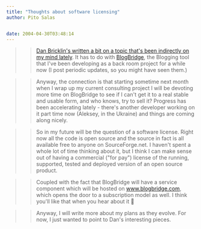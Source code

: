 ```yaml
---
title: "Thoughts about software licensing"
author: Pito Salas


date: 2004-04-30T03:48:14
---
```



>>

>> [Dan Bricklin's written a bit on a topic that's been indirectly on my mind
lately](<http://www.bricklin.com/licensingthinking.htm>). It has to do with
[BlogBridge](<http://www.blogbridge.com>), the Blogging tool that I've been
developing as a back room project for a while now (I post periodic updates, so
you might have seen them.)

>>

>> Anyway, the connection is that starting sometime next month when I wrap up
my current consulting project I will be devoting more time on BlogBridge to
see if I can't get it to a real stable and usable form, and who knows, try to
sell it? Progress has been accelerating lately - there's another developer
working on it part time now (Aleksey, in the Ukraine) and things are coming
along nicely.

>>

>> So in my future will be the question of a software license. Right now all
the code is open source and the source in fact is all available free to anyone
on SourceForge.net. I haven't spent a whole lot of time thinking about it, but
I think I can make sense out of having a commercial ("for pay") license of the
running, supported, tested and deployed version of an open source product.

>>

>> Coupled with the fact that BlogBridge will have a service component which
will be hosted on www.blogbridge.com, which opens the door to a subscription
model as well. I think you'll like that when you hear about it 🙂

>>

>> Anyway, I will write more about my plans as they evolve. For now, I just
wanted to point to Dan's interesting pieces.



